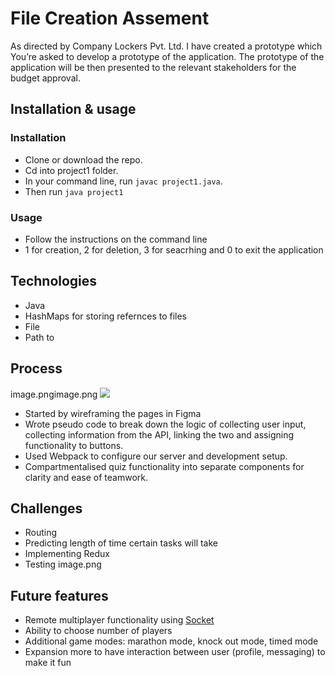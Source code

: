 # File Creation Assement 
As directed by Company Lockers Pvt. Ltd. I have created a prototype which  You’re asked to develop a prototype of the application. The prototype of the application will be then presented to the relevant stakeholders for the budget approval.
## Installation & usage
### Installation
- Clone or download the repo.
- Cd into project1 folder.
- In your command line, run `javac project1.java`.
- Then run `java project1`
### Usage
- Follow the instructions on the command line 
- 1 for creation, 2 for deletion, 3 for seacrhing and 0 to exit the application
## Technologies
- Java
- HashMaps for storing refernces to files
- File
- Path to
## Process

image.pngimage.png
![](image.png)
- Started by wireframing the pages in Figma
- Wrote pseudo code to break down the logic of collecting user input, collecting information from the API, linking the two and assigning functionality to buttons.
- Used Webpack to configure our server and development setup.
- Compartmentalised quiz functionality into separate components for clarity and ease of teamwork.

## Challenges
- Routing
- Predicting length of time certain tasks will take
- Implementing Redux
- Testing
image.png
## Future features
- Remote multiplayer functionality using [Socket](https://socket.io)
- Ability to choose number of players 
- Additional game modes: marathon mode, knock out mode, timed mode
- Expansion more to have interaction between user (profile, messaging) to make it fun